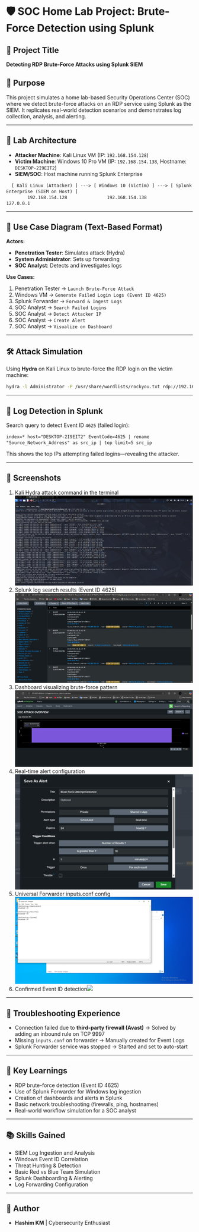 # 🛡️ SOC Home Lab Project: Brute-Force Detection using Splunk

## 📌 Project Title

**Detecting RDP Brute-Force Attacks using Splunk SIEM**

## 🎯 Purpose

This project simulates a home lab-based Security Operations Center (SOC) where we detect brute-force attacks on an RDP service using Splunk as the SIEM. It replicates real-world detection scenarios and demonstrates log collection, analysis, and alerting.

---

## 🧱 Lab Architecture

* **Attacker Machine**: Kali Linux VM (IP: `192.168.154.128`)
* **Victim Machine**: Windows 10 Pro VM (IP: `192.168.154.138`, Hostname: `DESKTOP-2I9EIT2`)
* **SIEM/SOC**: Host machine running Splunk Enterprise

```
  [ Kali Linux (Attacker) ] ---> [ Windows 10 (Victim) ] ---> [ Splunk Enterprise (SIEM on Host) ]
        192.168.154.128               192.168.154.138               127.0.0.1
```

---

## 👥 Use Case Diagram (Text-Based Format)

**Actors:**

* **Penetration Tester**: Simulates attack (Hydra)
* **System Administrator**: Sets up forwarding
* **SOC Analyst**: Detects and investigates logs

**Use Cases:**

1. Penetration Tester → `Launch Brute-Force Attack`
2. Windows VM → `Generate Failed Login Logs (Event ID 4625)`
3. Splunk Forwarder → `Forward & Ingest Logs`
4. SOC Analyst → `Search Failed Logins`
5. SOC Analyst → `Detect Attacker IP`
6. SOC Analyst → `Create Alert`
7. SOC Analyst → `Visualize on Dashboard`

---

## 🛠️ Attack Simulation

Using **Hydra** on Kali Linux to brute-force the RDP login on the victim machine:

```bash
hydra -l Administrator -P /usr/share/wordlists/rockyou.txt rdp://192.168.154.138 -V
```

---

## 🧪 Log Detection in Splunk

Search query to detect Event ID `4625` (failed login):

```spl
index=* host="DESKTOP-2I9EIT2" EventCode=4625 | rename "Source_Network_Address" as src_ip | top limit=5 src_ip
```

This shows the top IPs attempting failed logins—revealing the attacker.

---

## 📸 Screenshots

1. Kali Hydra attack command in the terminal![](./screenshots/Kali-bruteforce-attack.png)
2. Splunk log search results (Event ID 4625)![](./screenshots/Found-logs.png)
3. Dashboard visualizing brute-force pattern![](./screenshots/Dashboard2.png)
4. Real-time alert configuration![](./screenshots/Real-time-alert-config.png)
5. Universal Forwarder inputs.conf config![](./screenshots/Inputconfig.png)
6. Confirmed Event ID detection![](./screenshots/hydra-attack.png)

---

## 🧩 Troubleshooting Experience

* Connection failed due to **third-party firewall (Avast)** → Solved by adding an inbound rule on TCP 9997
* Missing `inputs.conf` on forwarder → Manually created for Event Logs
* Splunk Forwarder service was stopped → Started and set to auto-start


---

## 🧠 Key Learnings

* RDP brute-force detection (Event ID 4625)
* Use of Splunk Forwarder for Windows log ingestion
* Creation of dashboards and alerts in Splunk
* Basic network troubleshooting (firewalls, ping, hostnames)
* Real-world workflow simulation for a SOC analyst

---

## 📚 Skills Gained

* SIEM Log Ingestion and Analysis
* Windows Event ID Correlation
* Threat Hunting & Detection
* Basic Red vs Blue Team Simulation
* Splunk Dashboarding & Alerting
* Log Forwarding Configuration

---






## 🙌 Author

* **Hashim KM** | Cybersecurity Enthusiast

